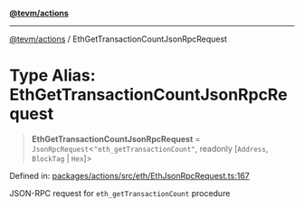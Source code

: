 [**@tevm/actions**](../README.md)

***

[@tevm/actions](../globals.md) / EthGetTransactionCountJsonRpcRequest

# Type Alias: EthGetTransactionCountJsonRpcRequest

> **EthGetTransactionCountJsonRpcRequest** = `JsonRpcRequest`\<`"eth_getTransactionCount"`, readonly \[`Address`, `BlockTag` \| `Hex`\]\>

Defined in: [packages/actions/src/eth/EthJsonRpcRequest.ts:167](https://github.com/evmts/tevm-monorepo/blob/main/packages/actions/src/eth/EthJsonRpcRequest.ts#L167)

JSON-RPC request for `eth_getTransactionCount` procedure
